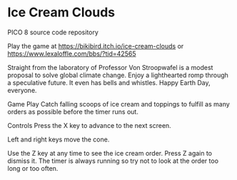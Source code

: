 # Ice Cream Clouds
PICO 8 source code repository

Play the game at https://bikibird.itch.io/ice-cream-clouds or  https://www.lexaloffle.com/bbs/?tid=42565

Straight from the laboratory of Professor Von Stroopwafel is a modest proposal to solve global climate change. Enjoy a lighthearted romp through a speculative future. It even has bells and whistles. Happy Earth Day, everyone.

Game Play
Catch falling scoops of ice cream and toppings to fulfill as many orders as possible before the timer runs out.

Controls
Press the X key to advance to the next screen.

Left and right keys move the cone.

Use the Z key at any time to see the ice cream order. Press Z again to dismiss it. The timer is always running so try not to look at the order too long or too often.
